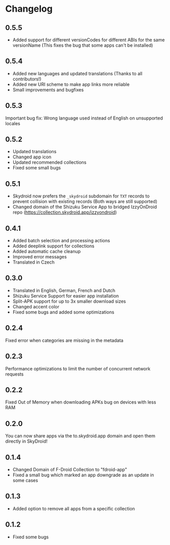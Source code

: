 # Changelog

## 0.5.5

- Added support for different versionCodes for different ABIs for the same versionName (This fixes the bug that some apps can't be installed)

## 0.5.4

- Added new languages and updated translations (Thanks to all contributors!)
- Added new URI scheme to make app links more reliable
- Small improvements and bugfixes

## 0.5.3

Important bug fix: Wrong language used instead of English on unsupported locales

## 0.5.2

- Updated translations
- Changed app icon
- Updated recommended collections
- Fixed some small bugs

## 0.5.1

- Skydroid now prefers the `_skydroid` subdomain for `TXT` records to prevent collision with existing records (Both ways are still supported)
- Changed domain of the Shizuku Service App to bridged IzzyOnDroid repo (https://collection.skydroid.app/izzyondroid)

## 0.4.1

- Added batch selection and processing actions
- Added deeplink support for collections
- Added automatic cache cleanup
- Improved error messages
- Translated in Czech

## 0.3.0

- Translated in English, German, French and Dutch
- Shizuku Service Support for easier app installation
- Split-APK support for up to 3x smaller download sizes
- Changed accent color
- Fixed some bugs and added some optimizations

## 0.2.4

Fixed error when categories are missing in the metadata

## 0.2.3

Performance optimizations to limit the number of concurrent network requests

## 0.2.2

Fixed Out of Memory when downloading APKs bug on devices with less RAM

## 0.2.0

You can now share apps via the to.skydroid.app domain and open them directly in SkyDroid!

## 0.1.4

- Changed Domain of F-Droid Collection to "fdroid-app"
- Fixed a small bug which marked an app downgrade as an update in some cases

## 0.1.3

- Added option to remove all apps from a specific collection

## 0.1.2

- Fixed some bugs
